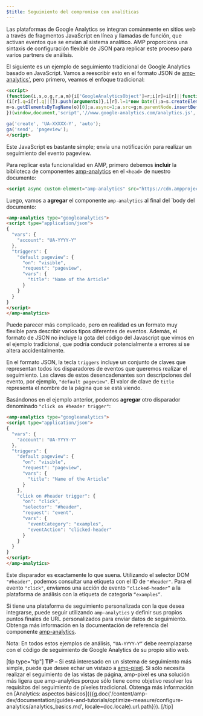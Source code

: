 ```yaml
---
$title: Seguimiento del compromiso con analíticas
---
```


Las plataformas de Google Analytics se integran comúnmente en sitios web a través de fragmentos JavaScript en línea y llamadas de función, que activan eventos que se envían al sistema analítico. AMP proporciona una sintaxis de configuración flexible de JSON para replicar este proceso para varios partners de análisis.

El siguiente es un ejemplo de seguimiento tradicional de Google Analytics basado en JavaScript. Vamos a reescribir esto en el formato JSON de [amp-analytics'](/es/docs/reference/components/amp-analytics.html), pero primero, veamos el enfoque tradicional:

```html
<script>
(function(i,s,o,g,r,a,m){i['GoogleAnalyticsObject']=r;i[r]=i[r]||function(){
(i[r].q=i[r].q||[]).push(arguments)},i[r].l=1*new Date();a=s.createElement(o),
m=s.getElementsByTagName(o)[0];a.async=1;a.src=g;m.parentNode.insertBefore(a,m)
})(window,document,'script','//www.google-analytics.com/analytics.js','ga');

ga('create', 'UA-XXXXX-Y', 'auto');
ga('send', 'pageview');
</script>
```

Este JavaScript es bastante simple; envía una notificación para realizar un seguimiento del evento pageview.

Para replicar esta funcionalidad en AMP, primero debemos **incluir** la biblioteca de componentes [amp-analytics](/es/docs/reference/components/amp-analytics.html)  en el `<head>` de nuestro documento:

```html
<script async custom-element="amp-analytics" src="https://cdn.ampproject.org/v0/amp-analytics-0.1.js"></script>
```

Luego, vamos a **agregar** el componente `amp-analytics` al final del `body del documento:

```html
<amp-analytics type="googleanalytics">
<script type="application/json">
{
  "vars": {
    "account": "UA-YYYY-Y"
  },
  "triggers": {
    "default pageview": {
      "on": "visible",
      "request": "pageview",
      "vars": {
        "title": "Name of the Article"
      }
    }
  }
}
</script>
</amp-analytics>
```

Puede parecer más complicado, pero en realidad es un formato muy flexible para describir varios tipos diferentes de eventos. Además, el formato de JSON no incluye la gota del código del Javascript que vimos en el ejemplo tradicional, que podría conducir potencialmente a errores si se altera accidentalmente.

En el formato JSON, la tecla `triggers` incluye un conjunto de claves que representan todos los disparadores de eventos que queremos realizar el seguimiento. Las claves de estos desencadenantes son descripciones del evento, por ejemplo, `"default pageview"`. El valor de clave de `title` representa el nombre de la página que se está viendo.

Basándonos en el ejemplo anterior, podemos **agregar** otro disparador denominado `"click on #header trigger"`:

```html
<amp-analytics type="googleanalytics">
<script type="application/json">
{
  "vars": {
    "account": "UA-YYYY-Y"
  },
  "triggers": {
    "default pageview": {
      "on": "visible",
      "request": "pageview",
      "vars": {
        "title": "Name of the Article"
      }
    },
    "click on #header trigger": {
      "on": "click",
      "selector": "#header",
      "request": "event",
      "vars": {
        "eventCategory": "examples",
        "eventAction": "clicked-header"
      }
    }
  }
}
</script>
</amp-analytics>
```

Este disparador es exactamente lo que suena. Utilizando el selector DOM `"#header"`, podemos consultar una etiqueta con el ID de `"#header"`. Para el evento `"click"`, enviamos una acción de evento `“clicked-header”` a la plataforma de análisis con la etiqueta de categoría `“examples”`.

Si tiene una plataforma de seguimiento personalizada con la que desea integrarse, puede seguir utilizando `amp-analytics` y definir sus propios puntos finales de URL personalizados para enviar datos de seguimiento. Obtenga más información en la documentación de referencia del componente [amp-analytics](/es/docs/reference/components/amp-analytics.html).

Nota: En todos estos ejemplos de análisis, `“UA-YYYY-Y”` debe reemplazarse con el código de seguimiento de Google Analytics de su propio sitio web.

[tip type="tip"]
**TIP –** Si está interesado en un sistema de seguimiento más simple, puede que desee echar un vistazo a [amp-pixel](/es/docs/reference/components/amp-pixel.html). Si sólo necesita realizar el seguimiento de las vistas de página, amp-pixel es una solución más ligera que amp-analytics porque sólo tiene como objetivo resolver los requisitos del seguimiento de píxeles tradicional. Obtenga más información en [Analytics: aspectos básicos]({{g.doc('/content/amp-dev/documentation/guides-and-tutorials/optimize-measure/configure-analytics/analytics_basics.md', locale=doc.locale).url.path}}).
[/tip]
